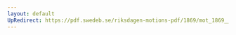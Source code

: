 ```yaml
---
layout: default
UpRedirect: https://pdf.swedeb.se/riksdagen-motions-pdf/1869/mot_1869__ak__00290/mot_1869__ak__00290_002.pdf
---
```

